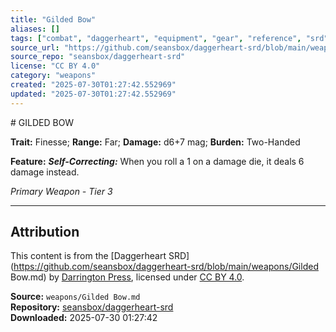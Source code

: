 ```yaml
---
title: "Gilded Bow"
aliases: []
tags: ["combat", "daggerheart", "equipment", "gear", "reference", "srd", "ttrpg", "weapon"]
source_url: "https://github.com/seansbox/daggerheart-srd/blob/main/weapons/Gilded Bow.md"
source_repo: "seansbox/daggerheart-srd"
license: "CC BY 4.0"
category: "weapons"
created: "2025-07-30T01:27:42.552969"
updated: "2025-07-30T01:27:42.552969"
---
```


﻿# GILDED BOW

**Trait:** Finesse; **Range:** Far; **Damage:** d6+7 mag; **Burden:** Two-Handed

**Feature:** ***Self-Correcting:*** When you roll a 1 on a damage die, it deals 6 damage instead.

*Primary Weapon - Tier 3*

---

## Attribution

This content is from the [Daggerheart SRD](https://github.com/seansbox/daggerheart-srd/blob/main/weapons/Gilded Bow.md) by [Darrington Press](https://darringtonpress.com/), licensed under [CC BY 4.0](https://creativecommons.org/licenses/by/4.0/).

**Source:** `weapons/Gilded Bow.md`  
**Repository:** [seansbox/daggerheart-srd](https://github.com/seansbox/daggerheart-srd)  
**Downloaded:** 2025-07-30 01:27:42

